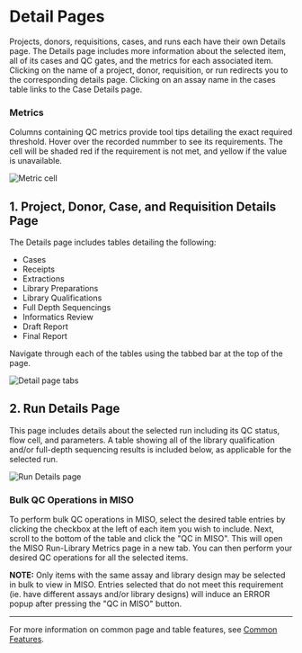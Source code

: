 # Detail Pages

Projects, donors, requisitions, cases, and runs each have their own Details page. The Details page
includes more information about the selected item, all of its cases and QC gates, and the metrics
for each associated item. Clicking on the name of a project, donor, requisition, or run redirects
you to the corresponding details page. Clicking on an assay name in the cases table links to the
Case Details page.

### Metrics

Columns containing QC metrics provide tool tips detailing the exact required threshold. Hover over
the recorded nummber to see its requirements. The cell will be shaded red if the requirement is not
met, and yellow if the value is unavailable.

![Metric cell](/images/metric_cell.png)

## 1. Project, Donor, Case, and Requisition Details Page

The Details page includes tables detailing the following:

- Cases
- Receipts
- Extractions
- Library Preparations
- Library Qualifications
- Full Depth Sequencings
- Informatics Review
- Draft Report
- Final Report

Navigate through each of the tables using the tabbed bar at the top of the page.

![Detail page tabs](/images/detail_tabs.png)

## 2. Run Details Page

This page includes details about the selected run including its QC status, flow cell, and
parameters. A table showing all of the library qualification and/or full-depth sequencing results is
included below, as applicable for the selected run.

![Run Details page](/images/run_details.png)

### Bulk QC Operations in MISO

To perform bulk QC operations in MISO, select the desired table entries by clicking the checkbox at
the left of each item you wish to include. Next, scroll to the bottom of the table and click the
"QC in MISO". This will open the MISO Run-Library Metrics page in a new tab. You can then perform
your desired QC operations for all the selected items.

**NOTE:** Only items with the same assay and library design may be selected in bulk to view in MISO. Entries selected that do not meet this requirement (ie. have different assays and/or library designs) will induce an ERROR popup after pressing the "QC in MISO" button.

---

For more information on common page and table features, see [Common Features](../features/).
